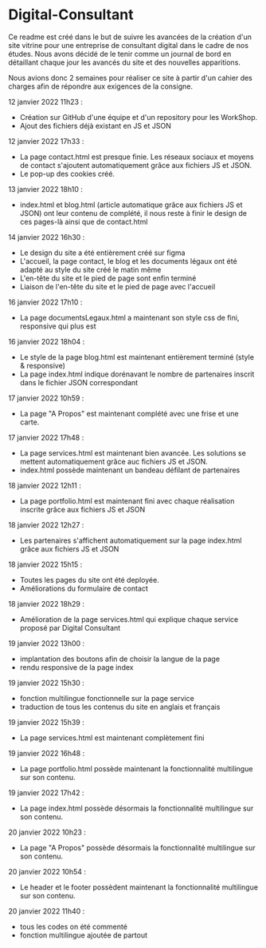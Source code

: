 # Digital-Consultant
Ce readme est créé dans le but de suivre les avancées de la création d'un site vitrine pour une entreprise de consultant digital dans le cadre de nos études. 
Nous avons décidé de le tenir comme un journal de bord en détaillant chaque jour les avancés du site et des nouvelles apparitions. 

Nous avions donc 2 semaines pour réaliser ce site à partir d'un cahier des charges afin de répondre aux exigences de la consigne. 

12 janvier 2022 11h23 :
- Création sur GitHub d'une équipe et d'un repository pour les WorkShop. 
- Ajout des fichiers déjà existant en JS et JSON

12 janvier 2022 17h33 :
- La page contact.html est presque finie. Les réseaux sociaux et moyens de contact s'ajoutent automatiquement grâce aux fichiers JS et JSON.
- Le pop-up des cookies créé.

13 janvier 2022 18h10 :
- index.html et blog.html (article automatique grâce aux fichiers JS et JSON) ont leur contenu de complété, il nous reste à finir le design de ces pages-là ainsi que de contact.html

14 janvier 2022  16h30 :
- Le design du site a été entièrement créé sur figma
- L'accueil, la page contact, le blog et les documents légaux ont été adapté au style du site créé le matin même
- L'en-tête du site et le pied de page sont enfin terminé 
- Liaison de l'en-tête du site et le pied de page avec l'accueil

16 janvier 2022 17h10 :
- La page documentsLegaux.html a maintenant son style css de fini, responsive qui plus est

16 janvier 2022 18h04 :
- Le style de la page blog.html est maintenant entièrement terminé (style & responsive)
- La page index.html indique dorénavant le nombre de partenaires inscrit dans le fichier JSON correspondant

17 janvier 2022 10h59 :
- La page "A Propos" est maintenant complété avec une frise et une carte.

17 janvier 2022 17h48 :
- La page services.html est maintenant bien avancée. Les solutions se mettent automatiquement grâce auc fichiers JS et JSON.
- index.html possède maintenant un bandeau défilant de partenaires

18 janvier 2022 12h11 :
- La page portfolio.html est maintenant fini avec chaque réalisation inscrite grâce aux fichiers JS et JSON

18 janvier 2022 12h27 :
- Les partenaires s'affichent automatiquement sur la page index.html grâce aux fichiers JS et JSON

18 janvier 2022 15h15 :
- Toutes les pages du site ont été deployée.
- Améliorations du formulaire de contact

18 janvier 2022 18h29 :
- Amélioration de la page services.html qui explique chaque service proposé par Digital Consultant

19 janvier 2022 13h00 :
- implantation des boutons afin de choisir la langue de la page 
- rendu responsive de la page index 

19 janvier 2022 15h30 : 
- fonction multilingue fonctionnelle sur la page service 
- traduction de tous les contenus du site en anglais et français 

19 janvier 2022 15h39 :
- La page services.html est maintenant complètement fini

19 janvier 2022 16h48 :
- La page portfolio.html possède maintenant la fonctionnalité multilingue sur son contenu.

19 janvier 2022 17h42 :
- La page index.html possède désormais la fonctionnalité multilingue sur son contenu.

20 janvier 2022 10h23 :
- La page "A Propos" possède désormais la fonctionnalité multilingue sur son contenu.

20 janvier 2022 10h54 :
- Le header et le footer possèdent maintenant la fonctionnalité multilingue sur son contenu.

20 janvier 2022 11h40 : 
- tous les codes on été commenté 
- fonction multilingue ajoutée de partout
